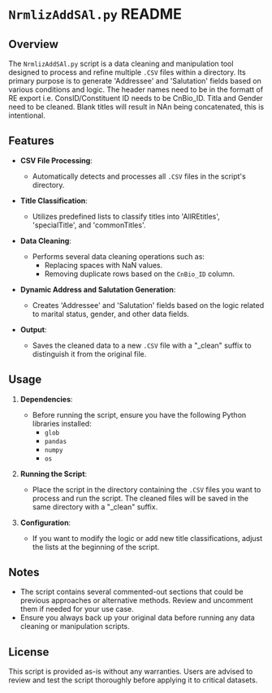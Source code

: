 # `NrmlizAddSAl.py` README

## Overview

The `NrmlizAddSAl.py` script is a data cleaning and manipulation tool designed to process and refine multiple `.CSV` files within a directory. Its primary purpose is to generate 'Addressee' and 'Salutation' fields based on various conditions and logic. The header names need to be in the formatt of RE export i.e. ConsID/Constituent ID needs to be CnBio_ID. Titla and Gender need to be cleaned. Blank titles will result in NAn being concatenated, this is intentional.

## Features

- **CSV File Processing**: 
  - Automatically detects and processes all `.CSV` files in the script's directory.

- **Title Classification**: 
  - Utilizes predefined lists to classify titles into 'AllREtitles', 'specialTitle', and 'commonTitles'.

- **Data Cleaning**: 
  - Performs several data cleaning operations such as:
    * Replacing spaces with NaN values.
    * Removing duplicate rows based on the `CnBio_ID` column.

- **Dynamic Address and Salutation Generation**: 
  - Creates 'Addressee' and 'Salutation' fields based on the logic related to marital status, gender, and other data fields.

- **Output**: 
  - Saves the cleaned data to a new `.CSV` file with a "_clean" suffix to distinguish it from the original file.

## Usage

1. **Dependencies**: 
   - Before running the script, ensure you have the following Python libraries installed:
     * `glob`
     * `pandas`
     * `numpy`
     * `os`

2. **Running the Script**: 
   - Place the script in the directory containing the `.CSV` files you want to process and run the script. The cleaned files will be saved in the same directory with a "_clean" suffix.

3. **Configuration**: 
   - If you want to modify the logic or add new title classifications, adjust the lists at the beginning of the script.

## Notes

- The script contains several commented-out sections that could be previous approaches or alternative methods. Review and uncomment them if needed for your use case.
- Ensure you always back up your original data before running any data cleaning or manipulation scripts.

## License

This script is provided as-is without any warranties. Users are advised to review and test the script thoroughly before applying it to critical datasets.
